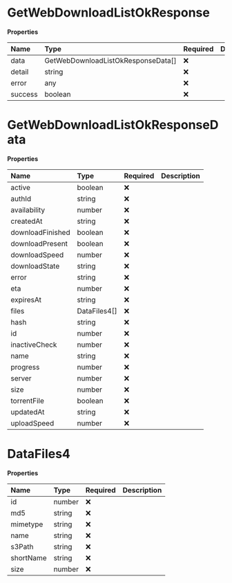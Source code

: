 # GetWebDownloadListOkResponse

**Properties**

| Name    | Type                               | Required | Description |
| :------ | :--------------------------------- | :------- | :---------- |
| data    | GetWebDownloadListOkResponseData[] | ❌       |             |
| detail  | string                             | ❌       |             |
| error   | any                                | ❌       |             |
| success | boolean                            | ❌       |             |

# GetWebDownloadListOkResponseData

**Properties**

| Name             | Type         | Required | Description |
| :--------------- | :----------- | :------- | :---------- |
| active           | boolean      | ❌       |             |
| authId           | string       | ❌       |             |
| availability     | number       | ❌       |             |
| createdAt        | string       | ❌       |             |
| downloadFinished | boolean      | ❌       |             |
| downloadPresent  | boolean      | ❌       |             |
| downloadSpeed    | number       | ❌       |             |
| downloadState    | string       | ❌       |             |
| error            | string       | ❌       |             |
| eta              | number       | ❌       |             |
| expiresAt        | string       | ❌       |             |
| files            | DataFiles4[] | ❌       |             |
| hash             | string       | ❌       |             |
| id               | number       | ❌       |             |
| inactiveCheck    | number       | ❌       |             |
| name             | string       | ❌       |             |
| progress         | number       | ❌       |             |
| server           | number       | ❌       |             |
| size             | number       | ❌       |             |
| torrentFile      | boolean      | ❌       |             |
| updatedAt        | string       | ❌       |             |
| uploadSpeed      | number       | ❌       |             |

# DataFiles4

**Properties**

| Name      | Type   | Required | Description |
| :-------- | :----- | :------- | :---------- |
| id        | number | ❌       |             |
| md5       | string | ❌       |             |
| mimetype  | string | ❌       |             |
| name      | string | ❌       |             |
| s3Path    | string | ❌       |             |
| shortName | string | ❌       |             |
| size      | number | ❌       |             |
